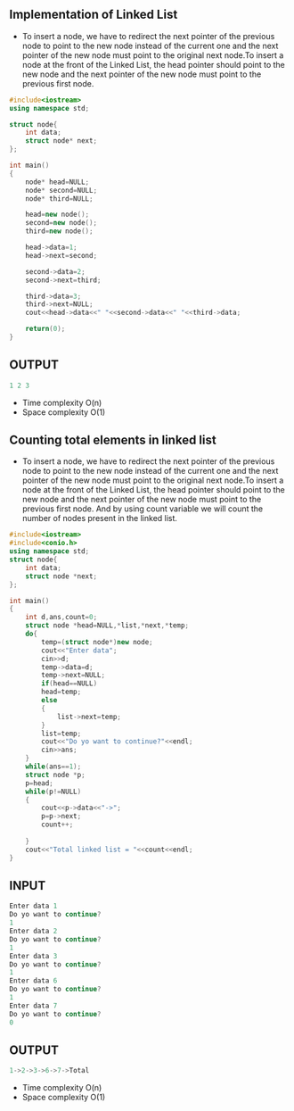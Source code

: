 ## Implementation of Linked List


- To insert a node, we have to redirect the next pointer of the previous node to point to the new node instead of the current one and the next pointer of the new node must point to the original next node.To insert a node at the front of the Linked List, the head pointer should point to the new node and the next pointer of the new node must point to the previous first node.
```CPP
#include<iostream>
using namespace std;

struct node{
    int data;
    struct node* next;
};

int main()
{
    node* head=NULL;
    node* second=NULL;
    node* third=NULL;

    head=new node();
    second=new node();
    third=new node();

    head->data=1;
    head->next=second;

    second->data=2;
    second->next=third;

    third->data=3;
    third->next=NULL;
    cout<<head->data<<" "<<second->data<<" "<<third->data;

    return(0);
}
```
## OUTPUT
```CPP
1 2 3 
```
- Time complexity O(n)
- Space complexity O(1)

## Counting total elements in linked list 

- To insert a node, we have to redirect the next pointer of the previous node to point to the new node instead of the current one and the next pointer of the new node must point to the original next node.To insert a node at the front of the Linked List, the head pointer should point to the new node and the next pointer of the new node must point to the previous first node. And by using count variable we will count the number of nodes present in the linked list.

```CPP
#include<iostream>
#include<conio.h>
using namespace std;
struct node{
    int data;
    struct node *next;
};

int main()
{
    int d,ans,count=0;
    struct node *head=NULL,*list,*next,*temp;
    do{
        temp=(struct node*)new node;
        cout<<"Enter data";
        cin>>d;
        temp->data=d;
        temp->next=NULL;
        if(head==NULL)
        head=temp;
        else
        {
            list->next=temp;
        }
        list=temp;
        cout<<"Do yo want to continue?"<<endl;
        cin>>ans;
    }
    while(ans==1);
    struct node *p;
    p=head;
    while(p!=NULL)
    {
        cout<<p->data<<"->";
        p=p->next;
        count++;
        
    }
    cout<<"Total linked list = "<<count<<endl;
}
```
## INPUT
```CPP
Enter data 1
Do yo want to continue?
1
Enter data 2
Do yo want to continue?
1
Enter data 3
Do yo want to continue?
1
Enter data 6
Do yo want to continue?
1
Enter data 7
Do yo want to continue?
0
```
## OUTPUT
```CPP
1->2->3->6->7->Total
```

- Time complexity O(n)
- Space complexity O(1)
